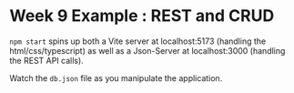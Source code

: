 # Week 9 Example : REST and CRUD

`npm start` spins up both a Vite server at localhost:5173 (handling the html/css/typescript) as well as a Json-Server at localhost:3000 (handling the REST API calls).

Watch the `db.json` file as you manipulate the application.
